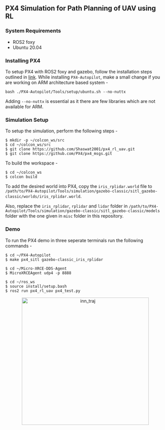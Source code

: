 ## PX4 Simulation for Path Planning of UAV using RL


### System Requirements

* ROS2 foxy
* Ubuntu 20.04

### Installing PX4

To setup PX4 with ROS2 foxy and gazebo, follow the installation steps outlined in [link](https://docs.px4.io/main/en/ros/ros2_comm.html). While installing ```PX4-Autopilot```, make a small change if you are working on ARM architecture based system -

```
bash ./PX4-Autopilot/Tools/setup/ubuntu.sh --no-nuttx
```

Adding ```--no-nuttx``` is essential as it there are few libraries which are not available for ARM.

### Simulation Setup

To setup the simulation, perform the following steps - 

```
$ mkdir -p ~/colcon_ws/src
$ cd ~/colcon_ws/src
$ git clone https://github.com/Shaswat2001/px4_rl_uav.git
$ git clone https://github.com/PX4/px4_msgs.git
```

To build the workspace -

```
$ cd ~/colcon_ws
$ colcon build
```

To add the desired world into PX4, copy the ```iris_rplidar.world``` file to ```/path/to/PX4-Autopilot/Tools/simulation/gazebo-classic/sitl_gazebo-classic/worlds/iris_rplidar.world```.


Also, replace the ```iris_rplidar```, ```rplidar``` and ```lidar``` folder in ```/path/to/PX4-Autopilot/Tools/simulation/gazebo-classic/sitl_gazebo-classic/models``` folder with the one given in ```misc``` folder in this repository. 



### Demo 

To run the PX4 demo in three seperate terminals run the following commands - 

```
$ cd ~/PX4-Autopilot
$ make px4_sitl gazebo-classic_iris_rplidar
```

```
$ cd ~/Micro-XRCE-DDS-Agent
$ MicroXRCEAgent udp4 -p 8888
```

```
$ cd ~/ros_ws
$ source install/setup.bash
$ ros2 run px4_rl_uav px4_test.py
```


<p align="center">
<img src="./misc/PX4_UAV_video.gif" width="400" alt="inn_traj">
</p>